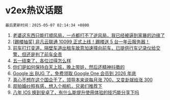 # v2ex热议话题

`最后更新时间：2025-05-07 02:14:34 +0800`

1. [老婆这东西只能打顺风局，一点都打不了逆风局，我已经被逼到家暴的边缘了](https://www.v2ex.com/t/1129786)
1. [[踢楼抽奖] 非凡云联通 10099 正式上线！踢楼送 5 台一年云服务器！](https://www.v2ex.com/t/1129822)
1. [前车打灯变道，隔壁车道出租车故意加速撞向前车，已提供行车记录仪给交警，但还是判了前车全责](https://www.v2ex.com/t/1129783)
1. [五一结束了，各位过得怎么样](https://www.v2ex.com/t/1129778)
1. [你们是如何保持白天上班，晚上带娃，然后还精神抖擞的](https://www.v2ex.com/t/1129865)
1. [Google 出 BUG 了，免费领取 Google One 会员到 2026 年底](https://www.v2ex.com/t/1129845)
1. [真心不想在这个国企干了，领导本来说每月涨 700，又变卦就给涨 300](https://www.v2ex.com/t/1129852)
1. [观拍婚纱照有感，想入个相机，兄弟们推荐下](https://www.v2ex.com/t/1129800)
1. [八年 IOS 换到安卓了，有什么能提升使用体验的技巧能分享下吗](https://www.v2ex.com/t/1129797)

